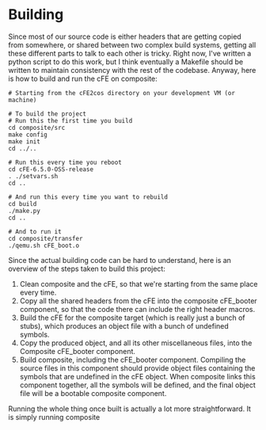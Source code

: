 Building
========

Since most of our source code is either headers that are getting copied from
somewhere, or shared between two complex build systems, getting all these
different parts to talk to each other is tricky. Right now, I've written a
python script to do this work, but I think eventually a Makefile should be
written to maintain consistency with the rest of the codebase. Anyway, here is
how to build and run the cFE on composite:
```shell
# Starting from the cFE2cos directory on your development VM (or machine)

# To build the project
# Run this the first time you build
cd composite/src
make config
make init
cd ../..

# Run this every time you reboot
cd cFE-6.5.0-OSS-release
. ./setvars.sh
cd ..

# And run this every time you want to rebuild
cd build
./make.py
cd ..

# And to run it
cd composite/transfer
./qemu.sh cFE_boot.o
```

Since the actual building code can be hard to understand, here is an overview of
the steps taken to build this project:
1. Clean composite and the cFE, so that we're starting from the same place every
    time.
2. Copy all the shared headers from the cFE into the composite cFE_booter
    component, so that the code there can include the right header macros.
2. Build the cFE for the composite target (which is really just a bunch of
    stubs), which produces an object file with a bunch of undefined symbols.
3. Copy the produced object, and all its other miscellaneous files, into the
    Composite cFE_booter component.
4. Build composite, including the cFE_booter component. Compiling the source
    files in this component should provide object files containing the symbols
    that are undefined in the cFE object. When composite links this component
    together, all the symbols will be defined, and the final object file will
    be a bootable composite component.

Running the whole thing once built is actually a lot more straightforward. It is
simply running composite
